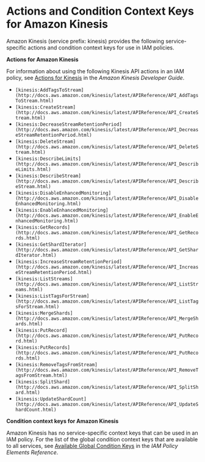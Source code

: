# Actions and Condition Context Keys for Amazon Kinesis<a name="list_kinesis"></a>

Amazon Kinesis \(service prefix: kinesis\) provides the following service\-specific actions and condition context keys for use in IAM policies\.

**Actions for Amazon Kinesis**

For information about using the following Kinesis API actions in an IAM policy, see [Actions for Kinesis](http://docs.aws.amazon.com/kinesis/latest/dev/kinesis-using-iam.html#kinesis-using-iam-actions) in the *Amazon Kinesis Developer Guide*\.
+ `[kinesis:AddTagsToStream](http://docs.aws.amazon.com/kinesis/latest/APIReference/API_AddTagsToStream.html)`
+ `[kinesis:CreateStream](http://docs.aws.amazon.com/kinesis/latest/APIReference/API_CreateStream.html)`
+ `[kinesis:DecreaseStreamRetentionPeriod](http://docs.aws.amazon.com/kinesis/latest/APIReference/API_DecreaseStreamRetentionPeriod.html)`
+ `[kinesis:DeleteStream](http://docs.aws.amazon.com/kinesis/latest/APIReference/API_DeleteStream.html)`
+ `[kinesis:DescribeLimits](http://docs.aws.amazon.com/kinesis/latest/APIReference/API_DescribeLimits.html)`
+ `[kinesis:DescribeStream](http://docs.aws.amazon.com/kinesis/latest/APIReference/API_DescribeStream.html)`
+ `[kinesis:DisableEnhancedMonitoring](http://docs.aws.amazon.com/kinesis/latest/APIReference/API_DisableEnhancedMonitoring.html)`
+ `[kinesis:EnableEnhancedMonitoring](http://docs.aws.amazon.com/kinesis/latest/APIReference/API_EnableEnhancedMonitoring.html)`
+ `[kinesis:GetRecords](http://docs.aws.amazon.com/kinesis/latest/APIReference/API_GetRecords.html)`
+ `[kinesis:GetShardIterator](http://docs.aws.amazon.com/kinesis/latest/APIReference/API_GetShardIterator.html)`
+ `[kinesis:IncreaseStreamRetentionPeriod](http://docs.aws.amazon.com/kinesis/latest/APIReference/API_IncreaseStreamRetentionPeriod.html)`
+ `[kinesis:ListStreams](http://docs.aws.amazon.com/kinesis/latest/APIReference/API_ListStreams.html)`
+ `[kinesis:ListTagsForStream](http://docs.aws.amazon.com/kinesis/latest/APIReference/API_ListTagsForStream.html)`
+ `[kinesis:MergeShards](http://docs.aws.amazon.com/kinesis/latest/APIReference/API_MergeShards.html)`
+ `[kinesis:PutRecord](http://docs.aws.amazon.com/kinesis/latest/APIReference/API_PutRecord.html)`
+ `[kinesis:PutRecords](http://docs.aws.amazon.com/kinesis/latest/APIReference/API_PutRecords.html)`
+ `[kinesis:RemoveTagsFromStream](http://docs.aws.amazon.com/kinesis/latest/APIReference/API_RemoveTagsFromStream.html)`
+ `[kinesis:SplitShard](http://docs.aws.amazon.com/kinesis/latest/APIReference/API_SplitShard.html)`
+ `[kinesis:UpdateShardCount](http://docs.aws.amazon.com/kinesis/latest/APIReference/API_UpdateShardCount.html)`

**Condition context keys for Amazon Kinesis**

Amazon Kinesis has no service\-specific context keys that can be used in an IAM policy\. For the list of the global condition context keys that are available to all services, see [Available Global Condition Keys](reference_policies_condition-keys.md#AvailableKeys) in the *IAM Policy Elements Reference*\.
